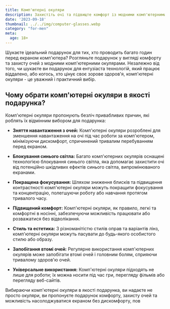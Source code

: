 ```yaml
---
title: Комп'ютерні окуляри
description: Захистіть очі та підвищте комфорт із модними комп'ютерними окулярами.
date: '2023-09-18'
thumbnail: ../../img/computer-glasses.webp
category: "for-men"
meta:
  age: 18+
---
```

Шукаєте ідеальний подарунок для тих, хто проводить багато годин перед екраном комп'ютера? Розгляньте подарунок у вигляді комфорту та захисту очей з модними комп'ютерними окулярами. Незалежно від того, чи шукаєте ви подарунок для ентузіаста технологій, який працює віддалено, або когось, хто цінує своє зорове здоров'я, комп'ютерні окуляри - це уважний і практичний вибір.

## Чому обрати комп'ютерні окуляри в якості подарунка?

Комп'ютерні окуляри пропонують безліч привабливих причин, які роблять їх відмінним вибором для подарунка:

- **Зняття навантаження з очей:** Комп'ютерні окуляри розроблені для зменшення навантаження на очі під час роботи за комп'ютером, мінімізуючи дискомфорт, спричинений тривалим перебуванням перед екраном.

- **Блокування синього світла:** Багато комп'ютерних окулярів оснащені технологією блокування синього світла, яка допомагає захистити очі від потенційно шкідливих ефектів синього світла, випромінюваного екранами.

- **Покращена фокусування:** Шляхом зниження блисків та підвищення контрастності комп'ютерні окуляри можуть покращити фокусування та концентрацію, полегшуючи роботу або навчання протягом тривалого часу.

- **Підвищений комфорт:** Комп'ютерні окуляри, як правило, легкі та комфортні в носінні, забезпечуючи можливість працювати або розважатися без відволікання.

- **Стиль та естетика:** З різноманітістю стилів оправ та варіантів лінз, комп'ютерні окуляри можуть пасувати до будь-якого особистого стилю або образу.

- **Запобігання втомі очей:** Регулярне використання комп'ютерних окулярів може запобігати втомі очей і головним болям, сприяючи тривалому здоров'ю очей.

- **Універсальне використання:** Комп'ютерні окуляри підходять не лише для роботи; їх можна носити під час гри, перегляду фільмів або перегляду веб-сайтів.

Вибираючи комп'ютерні окуляри в якості подарунка, ви надаєте не просто окуляри, ви пропонуєте подарунок комфорту, захисту очей та можливість насолоджуватися екраном без дискомфорту, пов
